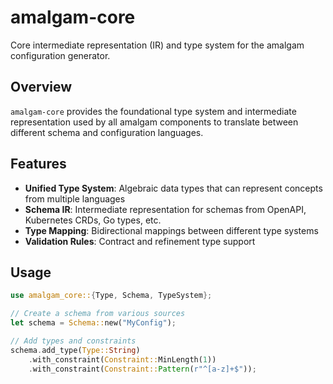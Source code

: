 # amalgam-core

Core intermediate representation (IR) and type system for the amalgam configuration generator.

## Overview

`amalgam-core` provides the foundational type system and intermediate representation used by all amalgam components to translate between different schema and configuration languages.

## Features

- **Unified Type System**: Algebraic data types that can represent concepts from multiple languages
- **Schema IR**: Intermediate representation for schemas from OpenAPI, Kubernetes CRDs, Go types, etc.
- **Type Mapping**: Bidirectional mappings between different type systems
- **Validation Rules**: Contract and refinement type support

## Usage

```rust
use amalgam_core::{Type, Schema, TypeSystem};

// Create a schema from various sources
let schema = Schema::new("MyConfig");

// Add types and constraints
schema.add_type(Type::String)
    .with_constraint(Constraint::MinLength(1))
    .with_constraint(Constraint::Pattern(r"^[a-z]+$"));
```

